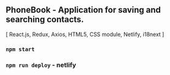 ## PhoneBook - Application for saving and searching contacts.

[ React.js, Redux, Axios, HTML5, CSS module, Netlify, i18next ]

### `npm start`

### `npm run deploy` - netlify
